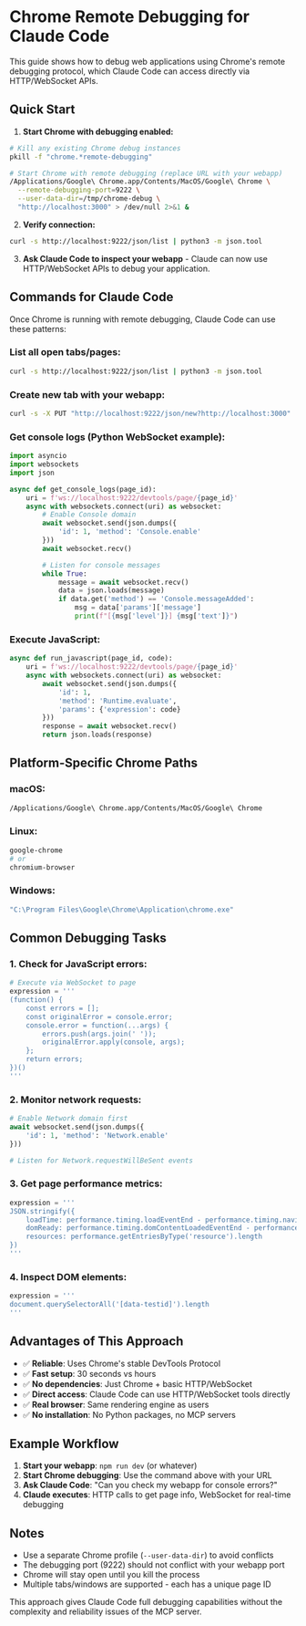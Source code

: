 # Chrome Remote Debugging for Claude Code

This guide shows how to debug web applications using Chrome's remote debugging protocol, which Claude Code can access directly via HTTP/WebSocket APIs.

## Quick Start

1. **Start Chrome with debugging enabled:**

```bash
# Kill any existing Chrome debug instances
pkill -f "chrome.*remote-debugging"

# Start Chrome with remote debugging (replace URL with your webapp)
/Applications/Google\ Chrome.app/Contents/MacOS/Google\ Chrome \
  --remote-debugging-port=9222 \
  --user-data-dir=/tmp/chrome-debug \
  "http://localhost:3000" > /dev/null 2>&1 &
```

2. **Verify connection:**

```bash
curl -s http://localhost:9222/json/list | python3 -m json.tool
```

3. **Ask Claude Code to inspect your webapp** - Claude can now use HTTP/WebSocket APIs to debug your application.

## Commands for Claude Code

Once Chrome is running with remote debugging, Claude Code can use these patterns:

### List all open tabs/pages:

```bash
curl -s http://localhost:9222/json/list | python3 -m json.tool
```

### Create new tab with your webapp:

```bash
curl -s -X PUT "http://localhost:9222/json/new?http://localhost:3000"
```

### Get console logs (Python WebSocket example):

```python
import asyncio
import websockets
import json

async def get_console_logs(page_id):
    uri = f'ws://localhost:9222/devtools/page/{page_id}'
    async with websockets.connect(uri) as websocket:
        # Enable Console domain
        await websocket.send(json.dumps({
            'id': 1, 'method': 'Console.enable'
        }))
        await websocket.recv()

        # Listen for console messages
        while True:
            message = await websocket.recv()
            data = json.loads(message)
            if data.get('method') == 'Console.messageAdded':
                msg = data['params']['message']
                print(f"[{msg['level']}] {msg['text']}")
```

### Execute JavaScript:

```python
async def run_javascript(page_id, code):
    uri = f'ws://localhost:9222/devtools/page/{page_id}'
    async with websockets.connect(uri) as websocket:
        await websocket.send(json.dumps({
            'id': 1,
            'method': 'Runtime.evaluate',
            'params': {'expression': code}
        }))
        response = await websocket.recv()
        return json.loads(response)
```

## Platform-Specific Chrome Paths

### macOS:

```bash
/Applications/Google\ Chrome.app/Contents/MacOS/Google\ Chrome
```

### Linux:

```bash
google-chrome
# or
chromium-browser
```

### Windows:

```cmd
"C:\Program Files\Google\Chrome\Application\chrome.exe"
```

## Common Debugging Tasks

### 1. Check for JavaScript errors:

```python
# Execute via WebSocket to page
expression = '''
(function() {
    const errors = [];
    const originalError = console.error;
    console.error = function(...args) {
        errors.push(args.join(' '));
        originalError.apply(console, args);
    };
    return errors;
})()
'''
```

### 2. Monitor network requests:

```python
# Enable Network domain first
await websocket.send(json.dumps({
    'id': 1, 'method': 'Network.enable'
}))

# Listen for Network.requestWillBeSent events
```

### 3. Get page performance metrics:

```python
expression = '''
JSON.stringify({
    loadTime: performance.timing.loadEventEnd - performance.timing.navigationStart,
    domReady: performance.timing.domContentLoadedEventEnd - performance.timing.navigationStart,
    resources: performance.getEntriesByType('resource').length
})
'''
```

### 4. Inspect DOM elements:

```python
expression = '''
document.querySelectorAll('[data-testid]').length
'''
```

## Advantages of This Approach

- ✅ **Reliable**: Uses Chrome's stable DevTools Protocol
- ✅ **Fast setup**: 30 seconds vs hours
- ✅ **No dependencies**: Just Chrome + basic HTTP/WebSocket
- ✅ **Direct access**: Claude Code can use HTTP/WebSocket tools directly
- ✅ **Real browser**: Same rendering engine as users
- ✅ **No installation**: No Python packages, no MCP servers

## Example Workflow

1. **Start your webapp**: `npm run dev` (or whatever)
2. **Start Chrome debugging**: Use the command above with your URL
3. **Ask Claude Code**: "Can you check my webapp for console errors?"
4. **Claude executes**: HTTP calls to get page info, WebSocket for real-time debugging

## Notes

- Use a separate Chrome profile (`--user-data-dir`) to avoid conflicts
- The debugging port (9222) should not conflict with your webapp port
- Chrome will stay open until you kill the process
- Multiple tabs/windows are supported - each has a unique page ID

This approach gives Claude Code full debugging capabilities without the complexity and reliability issues of the MCP server.
